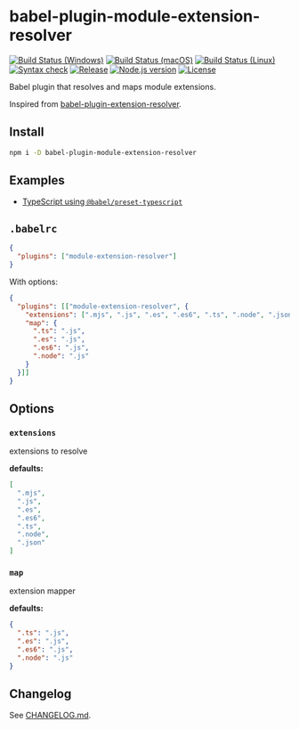 # babel-plugin-module-extension-resolver

[![Build Status (Windows)][image-build-windows]][link-build-windows]
[![Build Status (macOS)][image-build-macos]][link-build-macos]
[![Build Status (Linux)][image-build-linux]][link-build-linux]
[![Syntax check][image-syntax-check]][link-syntax-check]
[![Release][image-release]][link-release]
[![Node.js version][image-engine]][link-engine]
[![License][image-license]][link-license]

Babel plugin that resolves and maps module extensions.

Inspired from [babel-plugin-extension-resolver](https://www.npmjs.com/package/babel-plugin-extension-resolver).

## Install

```bash
npm i -D babel-plugin-module-extension-resolver
```

## Examples

* [TypeScript using `@babel/preset-typescript`](./examples/ts-babel/README.md)

## `.babelrc`

```json
{
  "plugins": ["module-extension-resolver"]
}
```

With options:

```json
{
  "plugins": [["module-extension-resolver", {
    "extensions": [".mjs", ".js", ".es", ".es6", ".ts", ".node", ".json"],
    "map": {
      ".ts": ".js",
      ".es": ".js",
      ".es6": ".js",
      ".node": ".js"
    }
  }]]
}
```

## Options

### `extensions`

extensions to resolve

**defaults:**

```json
[
  ".mjs",
  ".js",
  ".es",
  ".es6",
  ".ts",
  ".node",
  ".json"
]
```

### `map`

extension mapper

**defaults:**

```json
{
  ".ts": ".js",
  ".es": ".js",
  ".es6": ".js",
  ".node": ".js"
}
```

## Changelog

See [CHANGELOG.md](CHANGELOG.md).

[image-build-windows]: https://github.com/shimataro/babel-plugin-module-extension-resolver/workflows/Windows/badge.svg
[link-build-windows]: https://github.com/shimataro/babel-plugin-module-extension-resolver
[image-build-macos]: https://github.com/shimataro/babel-plugin-module-extension-resolver/workflows/macOS/badge.svg
[link-build-macos]: https://github.com/shimataro/babel-plugin-module-extension-resolver
[image-build-linux]: https://github.com/shimataro/babel-plugin-module-extension-resolver/workflows/Linux/badge.svg
[link-build-linux]: https://github.com/shimataro/babel-plugin-module-extension-resolver
[image-syntax-check]: https://github.com/shimataro/babel-plugin-module-extension-resolver/workflows/Syntax%20check/badge.svg
[link-syntax-check]: https://github.com/shimataro/babel-plugin-module-extension-resolver
[image-release]: https://img.shields.io/github/release/shimataro/babel-plugin-module-extension-resolver.svg
[link-release]: https://github.com/shimataro/babel-plugin-module-extension-resolver/releases
[image-engine]: https://img.shields.io/node/v/babel-plugin-module-extension-resolver.svg
[link-engine]: https://nodejs.org/
[image-license]: https://img.shields.io/github/license/shimataro/babel-plugin-module-extension-resolver.svg
[link-license]: ./LICENSE
